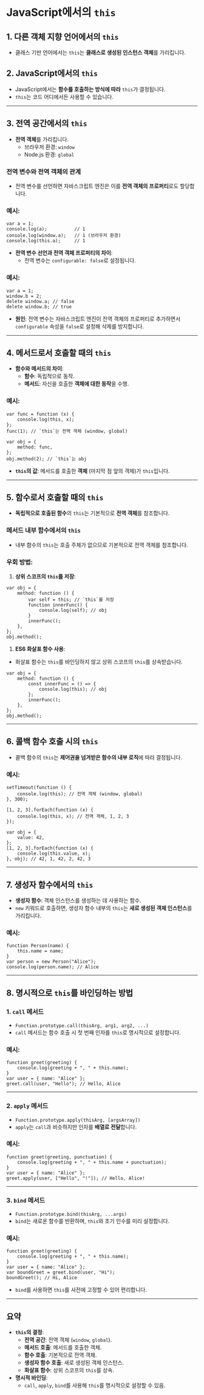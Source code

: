 # JavaScript에서의 `this`

## 1. 다른 객체 지향 언어에서의 `this`

- 클래스 기반 언어에서는 `this`는 **클래스로 생성된 인스턴스 객체**를 가리킵니다.

## 2. JavaScript에서의 `this`

- JavaScript에서는 **함수를 호출하는 방식에 따라** `this`가 결정됩니다.
- `this`는 코드 어디에서든 사용할 수 있습니다.

---

## 3. 전역 공간에서의 `this`

- **전역 객체**를 가리킵니다.
    - 브라우저 환경: `window`
    - Node.js 환경: `global`

### 전역 변수와 전역 객체의 관계

- 전역 변수를 선언하면 자바스크립트 엔진은 이를 **전역 객체의 프로퍼티**로도 할당합니다.

### 예시:

```
var a = 1;
console.log(a);          // 1
console.log(window.a);   // 1 (브라우저 환경)
console.log(this.a);     // 1
```

- **전역 변수 선언과 전역 객체 프로퍼티의 차이**:
    - 전역 변수는 `configurable: false`로 설정됩니다.

### 예시:

```
var a = 1;
window.b = 2;
delete window.a; // false
delete window.b; // true
```

- **원인**: 전역 변수는 자바스크립트 엔진이 전역 객체의 프로퍼티로 추가하면서 `configurable` 속성을 `false`로 설정해 삭제를 방지합니다.

---

## 4. 메서드로서 호출할 때의 `this`

- **함수와 메서드의 차이**:
    - **함수**: 독립적으로 동작.
    - **메서드**: 자신을 호출한 **객체에 대한 동작**을 수행.

### 예시:

```
var func = function (x) {
    console.log(this, x);
};
func(1); // `this`는 전역 객체 (window, global)

var obj = {
    method: func,
};
obj.method(2); // `this`는 obj
```

- **`this`의 값**: 메서드를 호출한 **객체** (마지막 점 앞의 객체)가 `this`입니다.

---

## 5. 함수로서 호출할 때의 `this`

- **독립적으로 호출된 함수**의 `this`는 기본적으로 **전역 객체**를 참조합니다.

### 메서드 내부 함수에서의 `this`

- 내부 함수의 `this`는 호출 주체가 없으므로 기본적으로 전역 객체를 참조합니다.

### 우회 방법:

1. **상위 스코프의 `this`를 저장**:

```
var obj = {
    method: function () {
        var self = this; // `this`를 저장
        function innerFunc() {
            console.log(self); // obj
        }
        innerFunc();
    },
};
obj.method();
```

1. **ES6 화살표 함수 사용**:
- 화살표 함수는 `this`를 바인딩하지 않고 상위 스코프의 `this`를 상속받습니다.

```
var obj = {
    method: function () {
        const innerFunc = () => {
            console.log(this); // obj
        };
        innerFunc();
    },
};
obj.method();
```

---

## 6. 콜백 함수 호출 시의 `this`

- 콜백 함수의 `this`는 **제어권을 넘겨받은 함수의 내부 로직**에 따라 결정됩니다.

### 예시:

```
setTimeout(function () {
    console.log(this); // 전역 객체 (window, global)
}, 300);

[1, 2, 3].forEach(function (x) {
    console.log(this, x); // 전역 객체, 1, 2, 3
});

var obj = {
    value: 42,
};
[1, 2, 3].forEach(function (x) {
    console.log(this.value, x);
}, obj); // 42, 1, 42, 2, 42, 3
```

---

## 7. 생성자 함수에서의 `this`

- **생성자 함수**: 객체 인스턴스를 생성하는 데 사용하는 함수.
- `new` 키워드로 호출하면, 생성자 함수 내부의 `this`는 **새로 생성된 객체 인스턴스**를 가리킵니다.

### 예시:

```
function Person(name) {
    this.name = name;
}
var person = new Person("Alice");
console.log(person.name); // Alice
```

---

## 8. 명시적으로 `this`를 바인딩하는 방법

### 1. `call` 메서드

- `Function.prototype.call(thisArg, arg1, arg2, ...)`
- `call` 메서드는 함수 호출 시 첫 번째 인자를 `this`로 명시적으로 설정합니다.

### 예시:

```
function greet(greeting) {
    console.log(greeting + ", " + this.name);
}
var user = { name: "Alice" };
greet.call(user, "Hello"); // Hello, Alice
```

---

### 2. `apply` 메서드

- `Function.prototype.apply(thisArg, [argsArray])`
- `apply`는 `call`과 비슷하지만 인자를 **배열로 전달**합니다.

### 예시:

```
function greet(greeting, punctuation) {
    console.log(greeting + ", " + this.name + punctuation);
}
var user = { name: "Alice" };
greet.apply(user, ["Hello", "!"]); // Hello, Alice!
```

---

### 3. `bind` 메서드

- `Function.prototype.bind(thisArg, ...args)`
- `bind`는 새로운 함수를 반환하며, `this`와 초기 인수를 미리 설정합니다.

### 예시:

```
function greet(greeting) {
    console.log(greeting + ", " + this.name);
}
var user = { name: "Alice" };
var boundGreet = greet.bind(user, "Hi");
boundGreet(); // Hi, Alice
```

- `bind`를 사용하면 `this`를 사전에 고정할 수 있어 편리합니다.

---

## 요약

- **`this`의 결정**:
    - **전역 공간**: 전역 객체 (`window`, `global`).
    - **메서드 호출**: 메서드를 호출한 객체.
    - **함수 호출**: 기본적으로 전역 객체.
    - **생성자 함수 호출**: 새로 생성된 객체 인스턴스.
    - **화살표 함수**: 상위 스코프의 `this`를 상속.
- **명시적 바인딩**:
    - `call`, `apply`, `bind`를 사용해 `this`를 명시적으로 설정할 수 있음.
